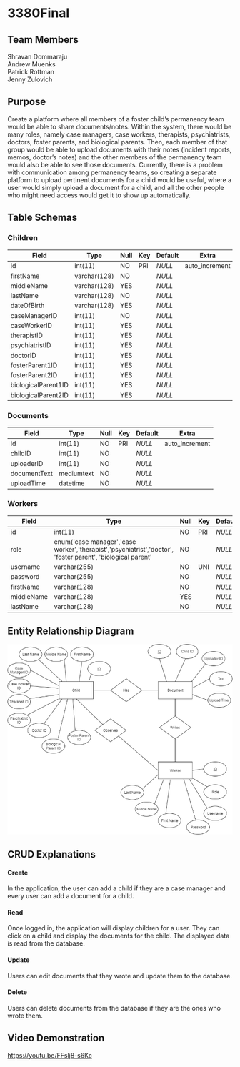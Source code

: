 # 3380Final

## Team Members
Shravan Dommaraju<br>
Andrew Muenks<br>
Patrick Rottman<br>
Jenny Zulovich<br>

## Purpose

Create a platform where all members of a foster child’s permanency team would be able to share documents/notes. Within the system, there would be many roles, namely case managers, case workers, therapists, psychiatrists, doctors, foster parents, and biological parents.  Then, each member of that group would be able to upload documents with their notes (incident reports, memos, doctor’s notes) and the other members of the permanency team would also be able to see those documents. Currently, there is a problem with communication among permanency teams, so creating a separate platform to upload pertinent documents for a child would be useful, where a user would simply upload a document for a child, and all the other people who might need access would get it to show up automatically. 

## Table Schemas

### Children
|Field                |Type          |Null   |Key    |Default    |Extra          |
|---------------------|--------------|-------|-------|-----------|---------------|
|id                   |int(11)       |NO     |PRI    |*NULL*     |auto_increment |
|firstName            |varchar(128)  |NO     |       |*NULL*     |               |
|middleName           |varchar(128)  |YES    |       |*NULL*     |               |
|lastName             |varchar(128)  |NO     |       |*NULL*     |               |
|dateOfBirth          |varchar(128)  |YES    |       |*NULL*     |               |
|caseManagerID        |int(11)       |NO     |       |*NULL*     |               |
|caseWorkerID         |int(11)       |YES    |       |*NULL*     |               |
|therapistID          |int(11)       |YES    |       |*NULL*     |               |
|psychiatristID       |int(11)       |YES    |       |*NULL*     |               |
|doctorID             |int(11)       |YES    |       |*NULL*     |               |
|fosterParent1ID      |int(11)       |YES    |       |*NULL*     |               |
|fosterParent2ID      |int(11)       |YES    |       |*NULL*     |               |
|biologicalParent1ID  |int(11)       |YES    |       |*NULL*     |               |
|biologicalParent2ID  |int(11)       |YES    |       |*NULL*     |               |

### Documents
|Field          |Type          |Null   |Key    |Default    |Extra          |
|---------------|--------------|-------|-------|-----------|---------------|
|id             |int(11)       |NO     |PRI    |*NULL*     |auto_increment |
|childID        |int(11)       |NO     |       |*NULL*     |               |
|uploaderID     |int(11)       |NO     |       |*NULL*     |               |
|documentText   |mediumtext    |NO     |       |*NULL*     |               |
|uploadTime     |datetime      |NO     |       |*NULL*     |               |

### Workers
|Field       |Type          |Null   |Key    |Default    |Extra          |
|------------|--------------|-------|-------|-----------|---------------|
|id          |int(11)       |NO     |PRI    |*NULL*     |auto_increment |
|role        |enum('case manager','case worker','therapist','psychiatrist','doctor', 'foster parent', 'biological parent'              |NO     |       |*NULL*     |               |
|username    |varchar(255)  |NO     |UNI    |*NULL*     |               |
|password    |varchar(255)  |NO     |       |*NULL*     |               |
|firstName   |varchar(128)  |NO     |       |*NULL*     |               |
|middleName  |varchar(128)  |YES    |       |*NULL*     |               |
|lastName    |varchar(128)  |NO     |       |*NULL*     |               |

## Entity Relationship Diagram
![alt text](https://github.com/patrickrottman/3380Final/blob/master/FinalProjectERD.png "ERD")

## CRUD Explanations
#### Create
In the application, the user can add a child if they are a case manager and every user can add a document for a child.

#### Read
Once logged in, the application will display children for a user. They can click on a child and display the documents for the child. The displayed data is read from the database.

#### Update
Users can edit documents that they wrote and update them to the database.

#### Delete
Users can delete documents from the database if they are the ones who wrote them.


## Video Demonstration
https://youtu.be/FFslj8-s6Kc
